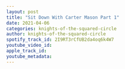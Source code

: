 ```yaml
---
layout: post
title: "Sit Down With Carter Mason Part 1"
date: 2021-04-06
categories: knights-of-the-squared-circle
author: knights-of-the-squared-circle
spotify_track_id: 2I9RT3rCfUB2da4oq6k4W7
youtube_video_id: 
apple_track_id: 
youtube_metadata: 
---
```

